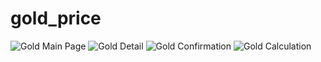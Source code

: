 # gold_price

![Gold Main Page](/repository/assets/gold_price_main_page.png?raw=true "Gold Main Page")
![Gold Detail](/repository/assets/gold_price_detail_weekly_analysis.png?raw=true "Gold Detail")
![Gold Confirmation](/repository/assets/gold_price_confirmation.png?raw=true "Gold Confirmation")
![Gold Calculation](/repository/assets/calculation_of_gold_price.png?raw=true "Gold Calculation")
